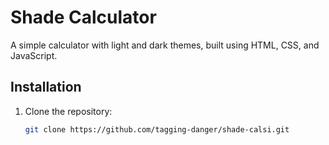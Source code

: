 # Shade Calculator

A simple calculator with light and dark themes, built using HTML, CSS, and JavaScript.

## Installation

1. Clone the repository:
   ```sh
   git clone https://github.com/tagging-danger/shade-calsi.git
